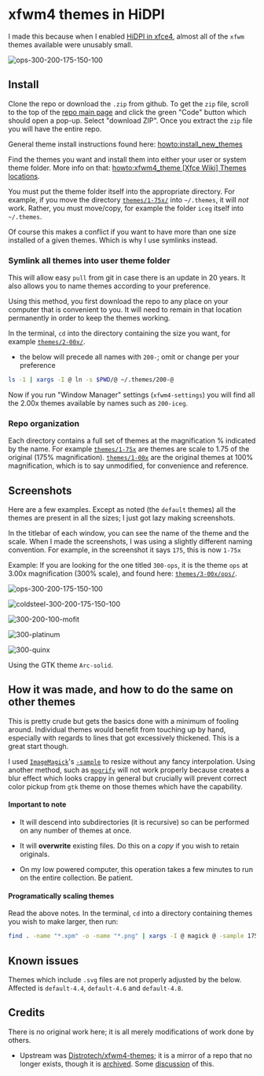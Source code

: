 # xfwm4 themes in HiDPI

I made this because when I enabled [HiDPI in xfce4](https://wiki.archlinux.org/title/HiDPI#Xfce), almost all of the `xfwm` themes available were unusably small.  

![ops-300-200-175-150-100](docs/images/ops-300-200-175-150-100.png)

## Install

Clone the repo or download the `.zip`  from github. To get the `zip` file, scroll to the top of the [repo main page](https://github.com/CouldBeThis/xfwm4-themes-HiDPI/) and click the green "Code" button which should open a pop-up. Select "download ZIP". Once you extract the `zip` file you will have the entire repo. 

General theme install instructions found here: [howto:install_new_themes](https://wiki.xfce.org/howto:install_new_themes)

Find the themes you want and install them into either your user or system theme folder.  More info on that: [howto:xfwm4_theme [Xfce Wiki] Themes locations](https://wiki.xfce.org/howto/xfwm4_theme#themes_locations).

You must put the theme folder itself into the appropriate directory. For example, if you move the directory  [`themes/1-75x/`](themes/1-75x/) into `~/.themes`, it will *not* work. Rather, you must move/copy, for example the folder `iceg`  itself into `~/.themes`.

Of course  this makes a conflict if you want to have more than one size installed of a given themes. Which is why I use symlinks instead. 

### Symlink all themes into user theme folder

This will allow easy `pull` from git in case there is an update in 20 years. It also allows you to name themes according to your preference. 

Using this method, you first download the repo to any place on your computer that is convenient to you. It will need to remain in that location permanently in order to keep the themes working.

In the terminal, `cd` into the directory containing the size you want, for example [`themes/2-00x/`](themes/2-00x).

* the below will precede all names with `200-`; omit or change per your preference


```sh
ls -1 | xargs -I @ ln -s $PWD/@ ~/.themes/200-@
```

Now if you run "Window Manager" settings (`xfwm4-settings`) you will find all the 2.00x themes available by names such as `200-iceg`.

### Repo organization

Each directory contains a full set of themes at the magnification % indicated by the name. For example [`themes/1-75x`](themes/1-75x) are themes are scale to 1.75 of the original (175% magnification).  [`themes/1-00x`](themes/1-00x)  are the original themes at 100% magnification, which is to say unmodified, for convenience and reference.

## Screenshots

Here are a few examples. Except as noted (the `default` themes) all the themes are present in all the sizes; I just got lazy making screenshots. 

In the titlebar of each window, you can see the name of the theme and the scale. When I made the screenshots, I was using a slightly different naming convention. For example,  in the screenshot it says `175`, this is now `1-75x`

Example: If you are looking for the one titled `300-ops`, it is the theme `ops` at 3.00x magnification (300% scale), and found here: [`themes/3-00x/ops/`](themes/3-00x/ops/).

![ops-300-200-175-150-100](docs/images/ops-300-200-175-150-100.png)

![coldsteel-300-200-175-150-100](docs/images/coldsteel-300-200-175-150-100.png)

![300-200-100-mofit](docs/images/300-200-100-mofit.png)

![300-platinum](docs/images/300-platinum.png)

![300-quinx](docs/images/300-quinx.png)

Using the GTK theme `Arc-solid`. 

## How it was made, and how to do the same on other themes

This is pretty crude but gets the basics done with a minimum of fooling around. Individual themes would benefit from touching up by hand, especially with regards to lines that got excessively thickened. This is a great start though. 

I used [`ImageMagick`](https://imagemagick.org/)'s [`-sample`](https://imagemagick.org/Usage/resize/#sample) to resize without any fancy interpolation.   Using another method, such as [`mogrify`](https://imagemagick.org/script/mogrify.php) will not work properly because creates a blur effect which looks crappy in general but crucially will prevent correct color pickup from `gtk` theme on those themes which have the capability. 

#### Important to note

* It will descend into subdirectories (it is recursive) so can be performed on any number of themes at once. 

* It will **overwrite** existing files. Do this on a *copy* if you wish to retain originals.

* On my low powered computer, this operation takes a few minutes to run on the entire collection. Be patient.

#### Programatically scaling themes

Read the above notes. In the terminal, `cd` into a directory containing themes you wish to make larger, then run:

```sh
find . -name "*.xpm" -o -name "*.png" | xargs -I @ magick @ -sample 175% @
```



## Known issues

Themes which include `.svg` files are not properly adjusted by the below. Affected is `default-4.4`, `default-4.6` and `default-4.8`.

## Credits

There is no original work here; it is all merely modifications of work done by others. 

 * Upstream was [Distrotech/xfwm4-themes](https://github.com/Distrotech/xfwm4-themes); it is a mirror of a repo that no longer exists, though it is [archived](https://git.xfce.org/archive/xfwm4-themes). Some [discussion](https://askubuntu.com/questions/1184207/where-can-i-get-xfwm4-themes-on-xubuntu-19-10) of this.





















